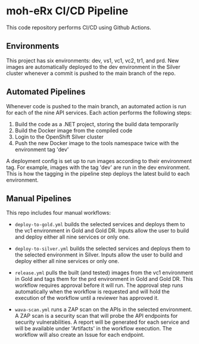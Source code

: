 # moh-eRx CI/CD Pipeline

This code repository performs CI/CD using Github Actions.

## Environments

This project has six environments: dev, vs1, vc1, vc2, tr1, and prd. New images are automatically deployed to the dev environment in the Silver cluster whenever a commit is pushed to the main branch of the repo.

## Automated Pipelines

Whenever code is pushed to the main branch, an automated action is run for each of the nine API services. Each action performs the following steps:

1. Build the code as a .NET project, storing the build data temporarily
2. Build the Docker image from the compiled code
3. Login to the OpenShift Silver cluster
4. Push the new Docker image to the tools namespace twice with the environment tag 'dev'

A deployment config is set up to run images according to their environment tag. For example, images with the tag 'dev' are run in the dev environment. This is how the tagging in the pipeline step deploys the latest build to each environment.

## Manual Pipelines

This repo includes four manual workflows:

- `deploy-to-gold.yml` builds the selected services and deploys them to the vc1 environment in Gold and Gold DR. Inputs allow the user to build and deploy either all nine services or only one.

- `deploy-to-silver.yml` builds the selected services and deploys them to the selected environment in Silver. Inputs allow the user to build and deploy either all nine services or only one.

- `release.yml` pulls the built (and tested) images from the vc1 environment in Gold and tags them for the prd environment in Gold and Gold DR. This workflow requires approval before it will run. The approval step runs automatically when the workflow is requested and will hold the execution of the workflow until a reviewer has approved it.

- `wava-scan.yml` runs a ZAP scan on the APIs in the selected environment. A ZAP scan is a security scan that will probe the API endpoints for security vulnerabilities. A report will be generated for each service and will be available under 'Artifacts' in the workflow execution. The workflow will also create an Issue for each endpoint.
